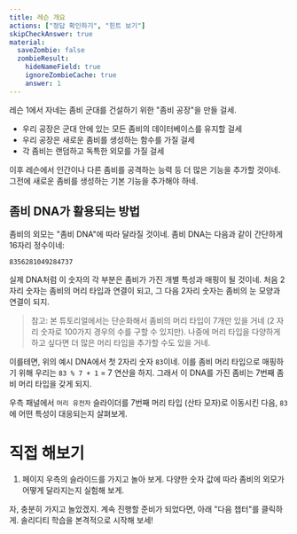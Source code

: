 ```yaml
---
title: 레슨 개요
actions: ["정답 확인하기", "힌트 보기"]
skipCheckAnswer: true
material:
  saveZombie: false
  zombieResult:
    hideNameField: true
    ignoreZombieCache: true
    answer: 1
---
```


레슨 1에서 자네는 좀비 군대를 건설하기 위한 "좀비 공장"을 만들 걸세.

- 우리 공장은 군대 안에 있는 모든 좀비의 데이터베이스를 유지할 걸세
- 우리 공장은 새로운 좀비를 생성하는 함수를 가질 걸세
- 각 좀비는 랜덤하고 독특한 외모를 가질 걸세

이후 레슨에서 인간이나 다른 좀비를 공격하는 능력 등 더 많은 기능을 추가할 것이네. 그전에 새로운 좀비를 생성하는 기본 기능을 추가해야 하네.

## 좀비 DNA가 활용되는 방법

좀비의 외모는 "좀비 DNA"에 따라 달라질 것이네. 좀비 DNA는 다음과 같이 간단하게 16자리 정수이네:

```
8356281049284737
```

실제 DNA처럼 이 숫자의 각 부분은 좀비가 가진 개별 특성과 매핑이 될 것이네. 처음 2자리 숫자는 좀비의 머리 타입과 연결이 되고, 그 다음 2자리 숫자는 좀비의 눈 모양과 연결이 되지.

> 참고: 본 튜토리얼에서는 단순화해서 좀비의 머리 타입이 7개만 있을 거네 (2 자리 숫자로 100가지 경우의 수를 구할 수 있지만). 나중에 머리 타입을 다양하게 하고 싶다면 더 많은 머리 타입을 추가할 수도 있을 거네.

이를테면, 위의 예시 DNA에서 첫 2자리 숫자 `83`이네. 이를 좀비 머리 타입으로 매핑하기 위해 우리는 `83 % 7 + 1` = 7 연산을 하지. 그래서 이 DNA를 가진 좀비는 7번째 좀비 머리 타입을 갖게 되지.

우측 패널에서 `머리 유전자` 슬라이더를 7번째 머리 타입 (산타 모자)로 이동시킨 다음, `83`에 어떤 특성이 대응되는지 살펴보게.

# 직접 해보기

1. 페이지 우측의 슬라이드를 가지고 놀아 보게. 다양한 숫자 값에 따라 좀비의 외모가 어떻게 달라지는지 실험해 보게.

자, 충분히 가지고 놀았겠지. 계속 진행할 준비가 되었다면, 아래 "다음 챕터"를 클릭하게. 솔리디티 학습을 본격적으로 시작해 보세!
